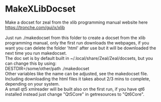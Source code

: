 # MakeXLibDocset
Make a docset for zeal from the xlib programming manual website here https://tronche.com/gui/x/xlib<br>
<br>
Just run ./makedocset from this folder to create a docset from the xlib programming manual, only the first run downloads the webpages, if you want you can delete the folder 'html' after use but it will be downloaded the next time you run makedocset.<br>
The doc set is by default built in ~/.local/share/Zeal/Zeal/docsets, but you can change this by using:<br>
DESTDIR=/some/other/path ./makedocset<br>
Other variables like the name can be adjusted, see the makedocset file.<br>
Including downloading the html files it takes about 2/3 mins to complete, depending on your system.
<br>
A small qt5 xmlreader will be built also on the first run, if you have qt6 installed instead just change "Qt5Core" in getresources to "Qt6Core".<br>